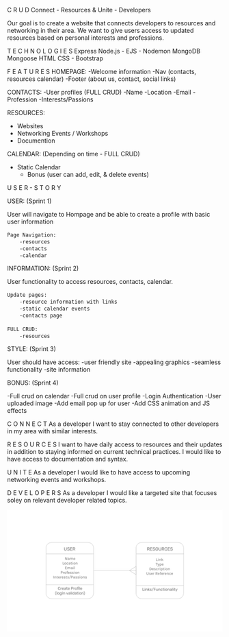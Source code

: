 C R U D 
Connect - Resources & Unite - Developers

Our goal is to create a website that connects developers to resources and networking in their area. We want to give users access to updated resources based on personal interests and professions.

T E C H N O L O G I E S 
Express
Node.js - EJS - Nodemon
MongoDB
Mongoose
HTML
CSS - Bootstrap

F E A T U R E S 
HOMEPAGE: 
-Welcome information
-Nav (contacts, resources calendar)
-Footer (about us, contact, social links)

CONTACTS:
-User profiles (FULL CRUD)
    -Name
    -Location
    -Email
    -Profession
    -Interests/Passions

RESOURCES:
- Websites
- Networking Events / Workshops
- Documention

CALENDAR: (Depending on time - FULL CRUD)
- Static Calendar 
    - Bonus (user can add, edit, & delete events)

U S E R - S T O R Y 

USER: 
(Sprint 1)

User will navigate to Hompage and be able to create a profile with basic user information

    Page Navigation:  
        -resources 
        -contacts
        -calendar

INFORMATION:
(Sprint 2)

User functionality to access resources, contacts, calendar. 

    Update pages:
        -resource information with links
        -static calendar events
        -contacts page 

    FULL CRUD:
        -resources

STYLE: 
(Sprint 3)

User should have access: 
    -user friendly site 
    -appealing graphics 
    -seamless functionality
    -site information

BONUS: 
(Sprint 4)

-Full crud on calendar
-Full crud on user profile
-Login Authentication 
-User uploaded image
-Add email pop up for user
-Add CSS animation and JS effects


C O N N E C T 
As a developer I want to stay connected to other developers in my area with similar interests. 

R E S O U R C E S 
I want to have daily access to resources and their updates in addition to staying informed on current technical practices. I would like to have access to documentation and syntax.

U N I T E 
As a developer I would like to have access to upcoming networking events and workshops. 

D E V E L O P E R S 
As a developer I would like a targeted site that focuses soley on relevant developer related topics. 


![picture](public/photos/wireframe/W1.jpg)



